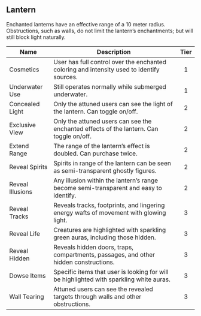 ## Lantern

Enchanted lanterns have an effective range of a 10 meter radius. Obstructions, such as walls, do not limit the lantern’s enchantments; but will still block light naturally.

 **Name**         | **Description**                                                                           | **Tier** 
------------------|-------------------------------------------------------------------------------------------|:--------:
 Cosmetics        | User has full control over the enchanted coloring and intensity used to identify sources. | 1        
 Underwater Use   | Still operates normally while submerged underwater.                                       | 1        
 Concealed Light  | Only the attuned users can see the light of the lantern. Can toggle on/off.               | 2        
 Exclusive View   | Only the attuned users can see the enchanted effects of the lantern. Can toggle on/off.   | 2        
 Extend Range     | The range of the lantern’s effect is doubled. Can purchase twice.                         | 2        
 Reveal Spirits   | Spirits in range of the lantern can be seen as semi-transparent ghostly figures.          | 2        
 Reveal Illusions | Any illusion within the lantern’s range become semi-transparent and easy to identify.     | 2        
 Reveal Tracks    | Reveals tracks, footprints, and lingering energy wafts of movement with glowing light.    | 3        
 Reveal Life      | Creatures are highlighted with sparkling green auras, including those hidden.             | 3        
 Reveal Hidden    | Reveals hidden doors, traps, compartments, passages, and other hidden constructions.      | 3        
 Dowse Items      | Specific items that user is looking for will be highlighted with sparkling white auras.   | 3        
 Wall Tearing     | Attuned users can see the revealed targets through walls and other obstructions.          | 3        

